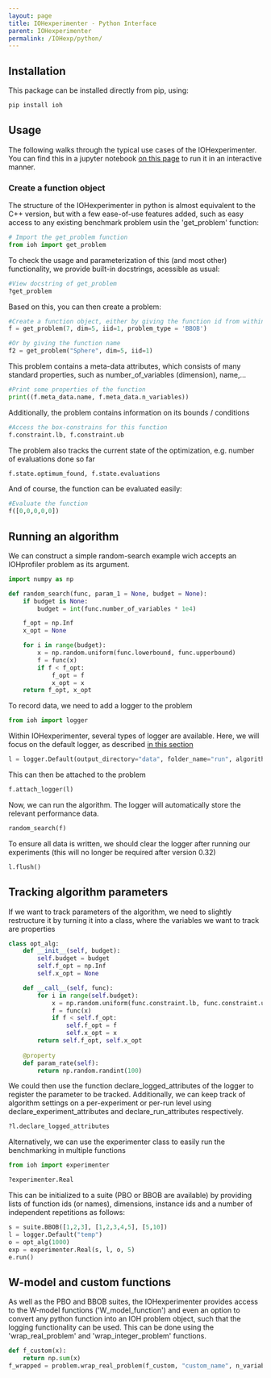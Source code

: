 ```yaml
---
layout: page
title: IOHexperimenter - Python Interface
parent: IOHexperimenter
permalink: /IOHexp/python/
--- 
```



## Installation
This package can be installed directly from pip, using:

```cmd
pip install ioh
```

## Usage

The following walks through the typical use cases of the IOHexperimenter. 
You can find this in a jupyter notebook [on this page]() to run it in an interactive manner.

### Create a function object
The structure of the IOHexperimenter in python is almost equivalent to the C++ version, but with a few ease-of-use features added, such as easy access to any existing benchmark problem usin the 'get_problem' function:
```python
# Import the get_problem function
from ioh import get_problem
```
To check the usage and parameterization of this (and most other) functionality, we provide built-in docstrings, acessible as usual:

```python
#View docstring of get_problem
?get_problem
```
Based on this, you can then create a problem:


```python
#Create a function object, either by giving the function id from within the suite
f = get_problem(7, dim=5, iid=1, problem_type = 'BBOB')

#Or by giving the function name
f2 = get_problem("Sphere", dim=5, iid=1)
```
This problem contains a meta-data attributes, which consists of many standard properties, such as number_of_variables (dimension), name,...

```python
#Print some properties of the function
print((f.meta_data.name, f.meta_data.n_variables))
```

Additionally, the problem contains information on its bounds / conditions

```python
#Access the box-constrains for this function
f.constraint.lb, f.constraint.ub
```
The problem also tracks the current state of the optimization, e.g. number of evaluations done so far

```python
f.state.optimum_found, f.state.evaluations
```
And of course, the function can be evaluated easily:

```python
#Evaluate the function
f([0,0,0,0,0])
```

## Running an algorithm

We can construct a simple random-search example wich accepts an IOHprofiler problem as its argument.


```python
import numpy as np

def random_search(func, param_1 = None, budget = None):
    if budget is None:
        budget = int(func.number_of_variables * 1e4)

    f_opt = np.Inf
    x_opt = None

    for i in range(budget):
        x = np.random.uniform(func.lowerbound, func.upperbound)
        f = func(x)
        if f < f_opt:
            f_opt = f
            x_opt = x
    return f_opt, x_opt
```

To record data, we need to add a logger to the problem


```python
from ioh import logger
```
Within IOHexperimenter, several types of logger are available. Here, we will focus on the default logger, as described [in this section](/data_format)


```python
l = logger.Default(output_directory="data", folder_name="run", algorithm_name="random_search", algorithm_info="test of IOHexperimenter in python")
```

This can then be attached to the problem


```python
f.attach_logger(l)
```

Now, we can run the algorithm. The logger will automatically store the relevant performance data.


```python
random_search(f)
```

To ensure all data is written, we should clear the logger after running our experiments (this will no longer be required after version 0.32)

```python
l.flush()
```

## Tracking algorithm parameters

If we want to track parameters of the algorithm, we need to slightly restructure it by turning it into a class, where the variables we want to track are properties


```python
class opt_alg:
    def __init__(self, budget):
        self.budget = budget
        self.f_opt = np.Inf
        self.x_opt = None

    def __call__(self, func):
        for i in range(self.budget):
            x = np.random.uniform(func.constraint.lb, func.constraint.ub)
            f = func(x)
            if f < self.f_opt:
                self.f_opt = f
                self.x_opt = x
        return self.f_opt, self.x_opt
    
    @property
    def param_rate(self):
        return np.random.randint(100)
```

We could then use the function declare_logged_attributes of the logger to register the parameter to be tracked. Additionally, we can keep track of algorithm settings on a per-experiment or per-run level using declare_experiment_attributes and declare_run_attributes respectively.


```python
?l.declare_logged_attributes
```

Alternatively, we can use the experimenter class to easily run the benchmarking in multiple functions


```python
from ioh import experimenter
```

```python
?experimenter.Real
```

This can be initialized to a suite (PBO or BBOB are available) by providing lists of function ids (or names), dimensions, instance ids and a number of independent repetitions as follows:


```python
s = suite.BBOB([1,2,3], [1,2,3,4,5], [5,10])
l = logger.Default("temp")
o = opt_alg(1000)
exp = experimenter.Real(s, l, o, 5)
e.run()
```

## W-model and custom functions
As well as the PBO and BBOB suites, the IOHexperimenter provides access to the W-model functions ('W_model_function') and even an option to 
convert any python function into an IOH problem object, such that the logging functionality can be used. This can be done using the 'wrap_real_problem' and 'wrap_integer_problem' functions.

```python
def f_custom(x):
    return np.sum(x)
f_wrapped = problem.wrap_real_problem(f_custom, "custom_name", n_variables=5, optimization_type=OptimizationType.Minimization)
```